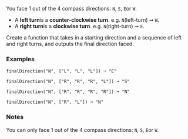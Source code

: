 You face 1 out of the 4 compass directions: `N`, `S`, `E`or `W`.

*   A **left turn**is a **counter-clockwise turn**. e.g. `N`(left-turn) ➞ `W`.
*   A **right turn**is a **clockwise turn**. e.g. `N`(right-turn) ➞ `E`.

Create a function that takes in a starting direction and a sequence of left and right turns, and outputs the final direction faced.


### Examples ###
    finalDirection("N", ["L", "L", "L"]) ➞ "E"

    finalDirection("N", ["R", "R", "R", "L"]) ➞ "S"

    finalDirection("N", ["R", "R", "R", "R"]) ➞ "N"

    finalDirection("N", ["R", "L"]) ➞ "N"


### Notes ###
You can only face 1 out of the 4 compass directions: `N`, `S`, `E`or `W`.